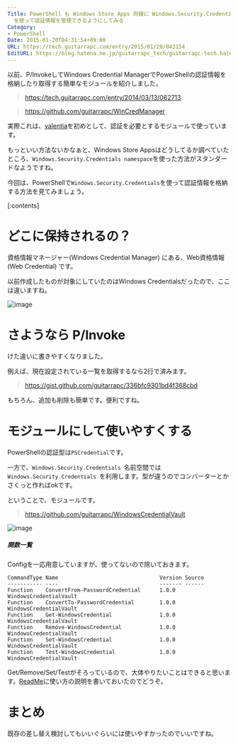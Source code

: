 ```yaml
---
Title: PowerShell も Windows Store Apps 同様に Windows.Security.Credentials namespace
  を使って認証情報を管理できるようにしてみる
Category:
- PowerShell
Date: 2015-01-20T04:31:54+09:00
URL: https://tech.guitarrapc.com/entry/2015/01/20/043154
EditURL: https://blog.hatena.ne.jp/guitarrapc_tech/guitarrapc-tech.hatenablog.com/atom/entry/8454420450080811033
---
```


以前、P/InvokeしてWindows Credential ManagerでPowerShellの認証情報を格納したり取得する簡単なモジュールを紹介しました。

> https://tech.guitarrapc.com/entry/2014/03/13/062713

> https://github.com/guitarrapc/WinCredManager

実際これは、[valentia](https://github.com/guitarrapc/valentia)を初めとして、認証を必要とするモジュールで使っています。

もっといい方法ないかなぁと、Windows Store Appsはどうしてるか調べていたところ、`Windows.Security.Credentials namespace`を使った方法がスタンダードなようですね。

今回は、PowerShellで`Windows.Security.Credentials`を使って認証情報を格納する方法を見てみましょう。


[:contents]

# どこに保持されるの？

資格情報マネージャー(Windows Credential Manager) にある、Web資格情報(Web Credential) です。

以前作成したものが対象にしていたのはWindows Credentialsだったので、ここは違いますね。

![image](https://cdn-ak.f.st-hatena.com/images/fotolife/g/guitarrapc_tech/20150120/20150120040730.png)

# さようなら P/Invoke

けた違いに書きやすくなりました。

例えば、現在設定されている一覧を取得するなら2行で済みます。

> https://gist.github.com/guitarrapc/336bfc9301bd4f368cbd

もちろん、追加も削除も簡単です。便利ですね。

# モジュールにして使いやすくする

PowerShellの認証型は`PSCredential`です。

一方で、`Windows.Security.Credentials `名前空間では`Windows.Security.Credentials `を利用します。型が違うのでコンバーターとかさくっと作ればokです。

ということで、モジュールです。

> https://github.com/guitarrapc/WindowsCredentialVault

![image](https://cdn-ak.f.st-hatena.com/images/fotolife/g/guitarrapc_tech/20150120/20150120042904.png)


##### 関数一覧

Configを一応用意していますが、使ってないので除いておきます。

```
CommandType Name                                Version Source
----------- ----                                ------- ------
Function    ConvertFrom-PasswordCredential      1.0.0   WindowsCredentialVault
Function    ConvertTo-PasswordCredential        1.0.0   WindowsCredentialVault
Function    Get-WindowsCredential               1.0.0   WindowsCredentialVault
Function    Remove-WindowsCredential            1.0.0   WindowsCredentialVault
Function    Set-WindowsCredential               1.0.0   WindowsCredentialVault
Function    Test-WindowsCredential              1.0.0   WindowsCredentialVault
```

Get/Remove/Set/Testがそろっているので、大体やりたいことはできると思います。[ReadMe](https://github.com/guitarrapc/WindowsCredentialVault#windowscredentialvault)に使い方の説明を書いておいたのでどうぞ。

# まとめ

既存の差し替え検討してもいいぐらいには使いやすかったのでいいですね。
